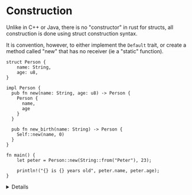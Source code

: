# Construction

Unlike in C++ or Java, there is no "constructor" in rust for structs, all
construction is done using struct construction syntax.

It is convention, however, to either implement the `Default` trait, or create a
method called "new" that has no receiver (ie a "static" function).

```rust,editable
struct Person {
    name: String,
    age: u8,
}

impl Person {
  pub fn new(name: String, age: u8) -> Person {
    Person {
      name,
      age
    }
  }

  pub fn new_birth(name: String) -> Person {
    Self::new(name, 0)
  }
}

fn main() {
    let peter = Person::new(String::from("Peter"), 23);

    println!("{} is {} years old", peter.name, peter.age);
}
```

<details>

* Mention the `Self` static scope accessor, it allows you to access any method of a struct.

* In fact, dot method call syntax is just syntactic sugar, you can even access methods with &self receiver parameters by explicitly passing structs in to the first parameter, eg `Person::display(&peter)` if it had such a method `display(&self)`.

* Mention it is likely better to take string references and clone them in the construction methods, but we wanted to keep the example simple and consistent with others.

</details>